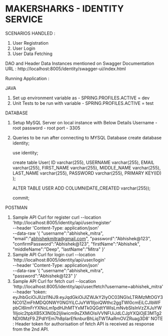 # MAKERSHARKS - IDENTITY SERVICE

SCENARIOS HANDLED :
1. User Registration
2. User Login
3. User Data Fetching

DAO and Header Data Instances mentioned on Swagger Documentation
URL :
http://localhost:8005/identity/swagger-ui/index.html

Running Application :

JAVA
1. Set up environment variable as - SPRING.PROFILES.ACTIVE = dev
2. Unit Tests to be run with variable - SPRING.PROFILES.ACTIVE = test

DATABASE
1. Setup MySQL Server on local instance with Below Details
Username - root
password - root
port - 3305
2. Queries to be run after connecting to MYSQL Database
   create database identity;
   
   use identity;
   
   create table User(
   ID varchar(255),
   USERNAME varchar(255),
   EMAIL varchar(255),
   FIRST_NAME varchar(255),
   MIDDLE_NAME varchar(255),
   LAST_NAME varchar(255),
   PASSWORD varchar(255),
   PRIMARY KEY(ID)
   );

   ALTER TABLE USER ADD COLUMN(DATE_CREATED varchar(255));

   commit;

POSTMAN
1. Sample API Curl for register
   curl --location 'http://localhost:8005/identity/api/user/register' \
   --header 'Content-Type: application/json' \
   --data-raw '{
   "username":"abhishek_mitra",
   "email":"abhishekmitra@gmail.com",
   "password":"Abhishek@123",
   "confirmPassword":"Abhishek@123",
   "firstName":"Abhishek",
   "middleName":"Deep",
   "lastName":"Mitra"
   }'
2. Sample API Curl for login
   curl --location 'http://localhost:8005/identity/api/user/login' \
   --header 'Content-Type: application/json' \
   --data-raw '{
   "username":"abhishek_mitra",
   "password":"Abhishek@123"
   }'
3. Sample API Curl for fetch
   curl --location 'http://localhost:8005/identity/api/user/fetch?username=abhishek_mitra' \
   --header 'token: eyJhbGciOiJIUzI1NiJ9.eyJqdGkiOiJlZWJkY2IyOC03NGIxLTRiMzMtOGY3NC01ZmFhMDQ0NWY0NGYiLCJuYW1lIjoiQWthc2ggTWl0cmEiLCJlbWFpbCI6ImFrYXNoLm1pdHJhMTYxMTk0QGdtYWlsLmNvbSIsInVzZXJuYW1lIjoic2tpbXB5X3N0b2ljIiwicm9sZXMiOlsiVVNFUiJdLCJpYXQiOjE3MTg2NDI0MzF9.ZPdlYEm7h8pIarEfknburBhLiqTWTAaRmOVZRuag3D8'
NOTE : Header token for authorisation of fetch API is received as response from the 2nd API.
